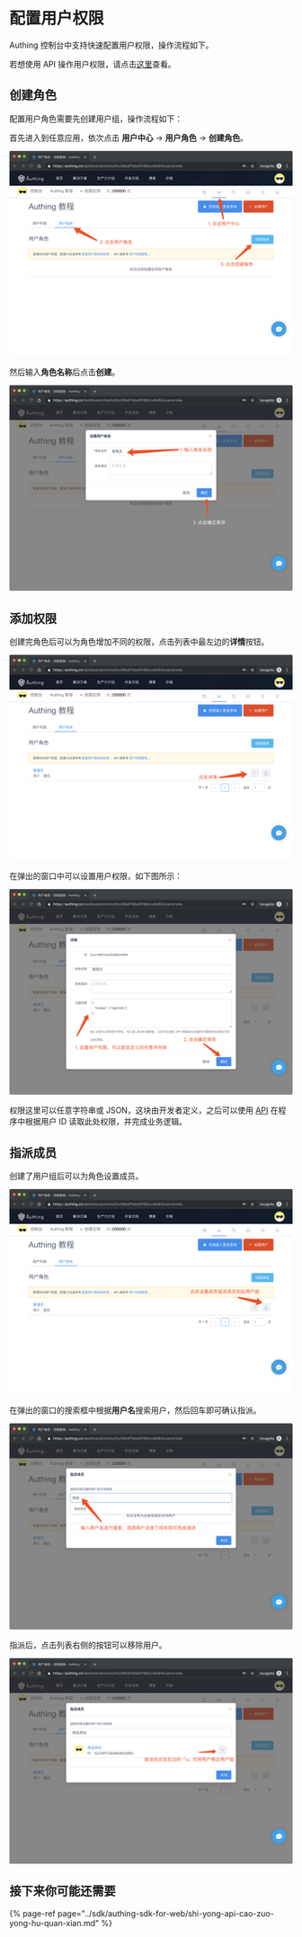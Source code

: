 # 配置用户权限

Authing 控制台中支持快速配置用户权限，操作流程如下。

若想使用 API 操作用户权限，请点击[这里](/user_service/get_user_role)查看。

## 创建角色

配置用户角色需要先创建用户组，操作流程如下：

首先进入到任意应用，依次点击 **用户中心** -&gt; **用户角色** -&gt; **创建角色**。

![&#x521B;&#x5EFA;&#x89D2;&#x8272;](../.gitbook/assets/image%20%2881%29.png)

然后输入**角色名称**后点击**创建**。

![](../.gitbook/assets/image%20%288%29.png)

## 添加权限

创建完角色后可以为角色增加不同的权限，点击列表中最左边的**详情**按钮。

![](../.gitbook/assets/image%20%2887%29.png)

在弹出的窗口中可以设置用户权限，如下图所示：

![](../.gitbook/assets/image%20%2850%29.png)

权限这里可以任意字符串或 JSON，这块由开发者定义，之后可以使用 [API](/user_service/get_user_role.md) 在程序中根据用户 ID 读取此处权限，并完成业务逻辑。

## 指派成员

创建了用户组后可以为角色设置成员。

![](../.gitbook/assets/image%20%285%29.png)

在弹出的窗口的搜索框中根据**用户名**搜索用户，然后回车即可确认指派。

![](../.gitbook/assets/image%20%2825%29.png)

指派后，点击列表右侧的按钮可以移除用户。

![](../.gitbook/assets/image%20%2883%29.png)

## 接下来你可能还需要

{% page-ref page="../sdk/authing-sdk-for-web/shi-yong-api-cao-zuo-yong-hu-quan-xian.md" %}

